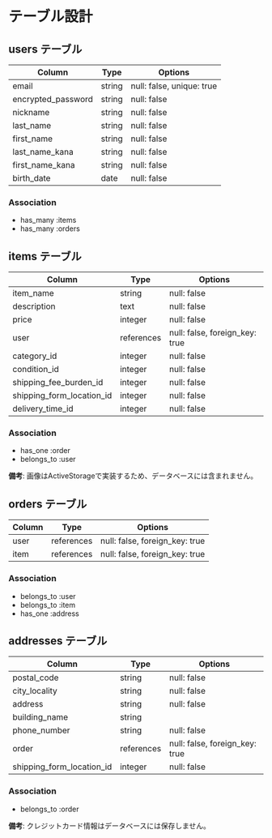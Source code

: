 # テーブル設計

## users テーブル

| Column             | Type    | Options     |
|--------------------|---------|-------------|
| email              | string  | null: false, unique: true |
| encrypted_password | string  | null: false |
| nickname           | string  | null: false |
| last_name          | string  | null: false |
| first_name         | string  | null: false |
| last_name_kana     | string  | null: false |
| first_name_kana    | string  | null: false |
| birth_date         | date    | null: false |

### Association

- has_many :items
- has_many :orders

## items テーブル

| Column                    | Type       | Options     |
|---------------------------|------------|-------------|
| item_name                 | string     | null: false |
| description               | text       | null: false |
| price                     | integer    | null: false |
| user                      | references | null: false, foreign_key: true|
| category_id               | integer    | null: false |
| condition_id              | integer    | null: false |
| shipping_fee_burden_id    | integer    | null: false |
| shipping_form_location_id | integer    | null: false |
| delivery_time_id          | integer    | null: false |

### Association

- has_one :order
- belongs_to :user

**備考**: 画像はActiveStorageで実装するため、データベースには含まれません。

## orders テーブル

| Column | Type       | Options                        |
|--------|------------|--------------------------------|
| user   | references | null: false, foreign_key: true |
| item   | references | null: false, foreign_key: true |

### Association

- belongs_to :user
- belongs_to :item
- has_one :address

## addresses テーブル

| Column                    | Type       | Options     |
|---------------------------|------------|-------------|
| postal_code               | string     | null: false |
| city_locality             | string     | null: false |
| address                   | string     | null: false |
| building_name             | string     |             |
| phone_number              | string     | null: false |
| order                     | references | null: false, foreign_key: true |
| shipping_form_location_id | integer    | null: false |

### Association

- belongs_to :order

**備考**: クレジットカード情報はデータベースには保存しません。